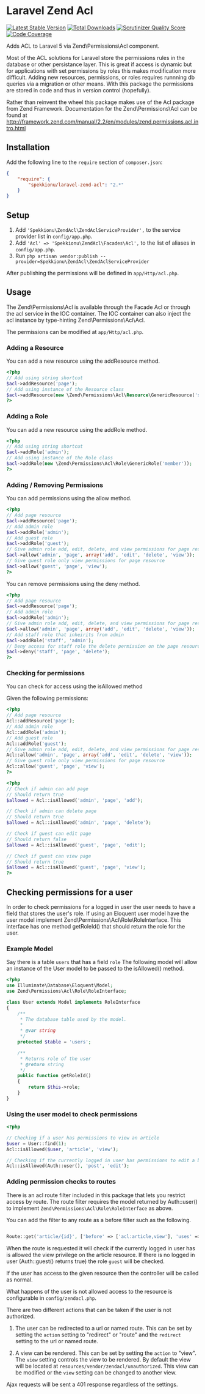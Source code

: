 Laravel Zend Acl
================

[![Latest Stable Version](https://poser.pugx.org/spekkionu/laravel-zend-acl/v/stable.png)](https://packagist.org/packages/spekkionu/laravel-zend-acl)
[![Total Downloads](https://poser.pugx.org/spekkionu/laravel-zend-acl/downloads.png)](https://packagist.org/packages/spekkionu/laravel-zend-acl)
[![Scrutinizer Quality Score](https://scrutinizer-ci.com/g/spekkionu/laravel-zend-acl/badges/quality-score.png?s=40c132d7e25a2856b833195b3e881463c04e07d9)](https://scrutinizer-ci.com/g/spekkionu/laravel-zend-acl/)
[![Code Coverage](https://scrutinizer-ci.com/g/spekkionu/laravel-zend-acl/badges/coverage.png?s=cac2d309c0f9a54c75efc182ab3ba03e16605b1b)](https://scrutinizer-ci.com/g/spekkionu/laravel-zend-acl/)


Adds ACL to Laravel 5 via Zend\Permissions\Acl component.

Most of the ACL solutions for Laravel store the permissions rules in the database or other persistance layer.
This is great if access is dynamic but for applications with set permissions by roles this makes modification more difficult.
Adding new resources, permissions, or roles requires runnning db queries via a migration or other means.
With this package the permissions are stored in code and thus in version control (hopefully).

Rather than reinvent the wheel this package makes use of the Acl package from Zend Framework.
Documentation for the Zend\Permissions\Acl can be found at http://framework.zend.com/manual/2.2/en/modules/zend.permissions.acl.intro.html

## Installation

Add the following line to the `require` section of `composer.json`:

```json
{
    "require": {
        "spekkionu/laravel-zend-acl": "2.*"
    }
}
```
## Setup

1. Add `'Spekkionu\ZendAcl\ZendAclServiceProvider',` to the service provider list in `config/app.php`.
2. Add `'Acl' => 'Spekkionu\ZendAcl\Facades\Acl',` to the list of aliases in `config/app.php`.
3. Run `php artisan vendor:publish --provider=Spekkionu\ZendAcl\ZendAclServiceProvider`

After publishing the permissions will be defined in `app/Http/acl.php`.

## Usage

The Zend\Permissions\Acl is available through the Facade Acl or through the acl service in the IOC container.
The IOC container can also inject the acl instance by type-hinting Zend\Permissions\Acl\Acl.

The permissions can be modified at `app/Http/acl.php`.

### Adding a Resource

You can add a new resource using the addResource method.

```php
<?php
// Add using string shortcut
$acl->addResource('page');
// Add using instance of the Resource class
$acl->addResource(new \Zend\Permissions\Acl\Resource\GenericResource('someResource'));
?>
```

### Adding a Role

You can add a new resource using the addRole method.

```php
<?php
// Add using string shortcut
$acl->addRole('admin');
// Add using instance of the Role class
$acl->addRole(new \Zend\Permissions\Acl\Role\GenericRole('member'));
?>
```

### Adding / Removing Permissions

You can add permissions using the allow method.

```php
<?php
// Add page resource
$acl->addResource('page');
// Add admin role
$acl->addRole('admin');
// Add guest role
$acl->addRole('guest');
// Give admin role add, edit, delete, and view permissions for page resource
$acl->allow('admin', 'page', array('add', 'edit', 'delete', 'view'));
// Give guest role only view permissions for page resource
$acl->allow('guest', 'page', 'view');
?>
```
You can remove permissions using the deny method.

```php
<?php
// Add page resource
$acl->addResource('page');
// Add admin role
$acl->addRole('admin');
// Give admin role add, edit, delete, and view permissions for page resource
$acl->allow('admin', 'page', array('add', 'edit', 'delete', 'view'));
// Add staff role that inheirits from admin
$acl->addRole('staff', 'admin');
// Deny access for staff role the delete permission on the page resource
$acl->deny('staff', 'page', 'delete');
?>
```
### Checking for permissions

You can check for access using the isAllowed method

Given the following permissions:

```php
<?php
// Add page resource
Acl::addResource('page');
// Add admin role
Acl::addRole('admin');
// Add guest role
Acl::addRole('guest');
// Give admin role add, edit, delete, and view permissions for page resource
Acl::allow('admin', 'page', array('add', 'edit', 'delete', 'view'));
// Give guest role only view permissions for page resource
Acl::allow('guest', 'page', 'view');
?>
```

```php
<?php
// Check if admin can add page
// Should return true
$allowed = Acl::isAllowed('admin', 'page', 'add');

// Check if admin can delete page
// Should return true
$allowed = Acl::isAllowed('admin', 'page', 'delete');

// Check if guest can edit page
// Should return false
$allowed = Acl::isAllowed('guest', 'page', 'edit');

// Check if guest can view page
// Should return true
$allowed = Acl::isAllowed('guest', 'page', 'view');
?>
```

## Checking permissions for a user

In order to check permissions for a logged in user the user needs to have a field that stores the user's role.
If using an Eloquent user model have the user model implement Zend\Permissions\Acl\Role\RoleInterface.
This interface has one method getRoleId() that should return the role for the user.

### Example Model

Say there is a table `users` that has a field `role`
The following model will allow an instance of the User model to be passed to the isAllowed() method.
```php
<?php
use Illuminate\Database\Eloquent\Model;
use Zend\Permissions\Acl\Role\RoleInterface;

class User extends Model implements RoleInterface
{
    /**
     * The database table used by the model.
     *
     * @var string
     */
    protected $table = 'users';

    /**
     * Returns role of the user
     * @return string
     */
    public function getRoleId()
    {
        return $this->role;
    }
}

```
### Using the user model to check permissions

```php
<?php

// Checking if a user has permissions to view an article
$user = User::find(1);
Acl::isAllowed($user, 'article', 'view');

// Checking if the currently logged in user has permissions to edit a blog post
Acl::isAllowed(Auth::user(), 'post', 'edit');
```

### Adding permission checks to routes

There is an acl route filter included in this package that lets you restrict access by route.
The route filter requires the model returned by Auth::user() to implement `Zend\Permissions\Acl\Role\RoleInterface` as above.

You can add the filter to any route as a before filter such as the following.

```php

Route::get('article/{id}', ['before' => ['acl:article,view'], 'uses' => 'ArticleController@show']);
```

When the route is requested it will check if the currently logged in user has is allowed the view privilege on the article resource.
If there is no logged in user (Auth::guest() returns true) the role `guest` will be checked.

If the user has access to the given resource then the controller will be called as normal.

What happens of the user is not allowed access to the resource is configurable in `config/zendacl.php`.

There are two different actions that can be taken if the user is not authorized.

1. The user can be redirected to a url or named route.
    This can be set by setting the `action` setting to "redirect" or "route" and the `redirect` setting to the url or named route.

2. A view can be rendered.
    This can be set by setting the `action` to "view".
    The `view` setting controls the view to be rendered.
    By default the view will be located at `resources/vendor/zendacl/unauthorized`.
    This view can be modified or the `view` setting can be changed to another view.

Ajax requests will be sent a 401 response regardless of the settings.